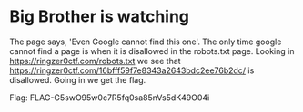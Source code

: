 # Big Brother is watching

The page says, 'Even Google cannot find this one'. The only time google cannot find a page is when it is disallowed in the robots.txt page. Looking in https://ringzer0ctf.com/robots.txt
we see that https://ringzer0ctf.com/16bfff59f7e8343a2643bdc2ee76b2dc/ is disallowed. Going in we get the flag.

Flag: FLAG-G5swO95w0c7R5fq0sa85nVs5dK49O04i